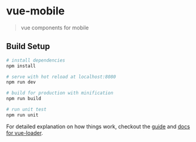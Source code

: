 # vue-mobile

> vue components for mobile

## Build Setup

``` bash
# install dependencies
npm install

# serve with hot reload at localhost:8080
npm run dev

# build for production with minification
npm run build

# run unit test
npm run unit
```

For detailed explanation on how things work, checkout the [guide](http://vuejs-templates.github.io/webpack/) and [docs for vue-loader](http://vuejs.github.io/vue-loader).
